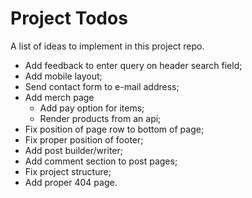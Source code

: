 # Project Todos

A list of ideas to implement in this project repo.

- Add feedback to enter query on header search field;
- Add mobile layout;
- Send contact form to e-mail address;
- Add merch page
  - Add pay option for items;
  - Render products from an api;
- Fix position of page row to bottom of page;
- Fix proper position of footer;
- Add post builder/writer;
- Add comment section to post pages;
- Fix project structure;
- Add proper 404 page.
